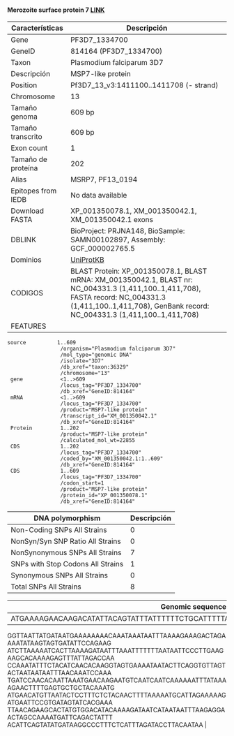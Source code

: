 
#### Merozoite surface protein 7 [LINK](https://www.ncbi.nlm.nih.gov/gene/814164) 

| **Características** | **Descripción** |
| ------ | ----------- |
| Gene|PF3D7_1334700|
|GeneID| 	814164 (PF3D7_1334700)	|
| Taxon | Plasmodium falciparum 3D7 |
| Descripción | MSP7-like protein |
| Position | Pf3D7_13_v3:1411100..1411708 (- strand) |
| Chromosome  | 13 |
| Tamaño genoma| 609 bp |
| Tamaño transcrito | 609 bp  |
| Exon count | 1  |
| Tamaño de proteína | 202 |
| Alias| MSRP7, PF13_0194|
| Epitopes from IEDB | No data available |
| Download FASTA |XP_001350078.1, XM_001350042.1, XM_001350042.1 exons|
|DBLINK| BioProject: PRJNA148, BioSample: SAMN00102897, Assembly: GCF_000002765.5 |
|Dominios| [UniProtKB]() |
|CODIGOS|BLAST Protein: 	XP_001350078.1, BLAST mRNA: 	XM_001350042.1, BLAST nr: 	NC_004331.3 (1,411,100..1,411,708), FASTA record: 	NC_004331.3 (1,411,100..1,411,708), GenBank record: 	NC_004331.3 (1,411,100..1,411,708)|
|FEATURES|      
    source          1..609
                     /organism="Plasmodium falciparum 3D7"
                     /mol_type="genomic DNA"
                     /isolate="3D7"
                     /db_xref="taxon:36329"
                     /chromosome="13"
     gene            <1..>609
                     /locus_tag="PF3D7_1334700"
                     /db_xref="GeneID:814164"
     mRNA            <1..>609
                     /locus_tag="PF3D7_1334700"
                     /product="MSP7-like protein"
                     /transcript_id="XM_001350042.1"
                     /db_xref="GeneID:814164"
     Protein         1..202
                     /product="MSP7-like protein"
                     /calculated_mol_wt=22855
     CDS             1..202
                     /locus_tag="PF3D7_1334700"
                     /coded_by="XM_001350042.1:1..609"
                     /db_xref="GeneID:814164"
     CDS             1..609
                     /locus_tag="PF3D7_1334700"
                     /codon_start=1
                     /product="MSP7-like protein"
                     /protein_id="XP_001350078.1"
                     /db_xref="GeneID:814164"
        
   


| DNA polymorphism  | Descripción |
| ------ | ----------- |
| Non-Coding SNPs All Strains | 0 |
| NonSyn/Syn SNP Ratio All Strains  | 0 |
| NonSynonymous SNPs All Strains  | 7 |
| SNPs with Stop Codons All Strains  | 1 |
| Synonymous SNPs All Strains  | 0 |
| Total SNPs All Strains | 8 |


| Genomic sequence|
| ------ |
| ATGAAAAGAACAAGACATATTACAGTATTTATTTTTTCTGCATTTTTATTCTTACTAAATTATGCGACAACTAGTCAATC
GGTTAATTATGATAATGAAAAAAAACAAATAAATAATTTAAAAGAAAGACTAGAAAATATAAGTAGTGATATTCCAGAAG
ATCTTAAAAATCACTTAAAAGATAATTTAAATTTTTTTAATAATTCCCTTGAAGAAGCACAAAAGAGTTTATTAGACCAA
CCAAATATTTCTACATCAACACAAGGTAGTGAAAATAATACTTCAGGTGTTAGTACTAATAATAATTTAACAAATCCAAA
TGATCCAACACAATTAAATGAACAAGAATGTCAATCAATCAAAAAATTTATAAAAGAACTTTTGAGTGCTGCTACAAATG
ATGAACATGTTAATACTCCTTTCTCTACAACTTTTAAAAATGCATTAGAAAAAGATGAATTCCGTGATAGTATCACGAAA
TTAACAGAAGCACTATGTGGACATACAAAAGATAATCATAATAATTTAAGAGGAACTAGCCAAAATGATTCAGACTATTT
ACATTCAGTATATGATAAGGCCCTTTCTCATTTAGATACCTTACAATAA |
